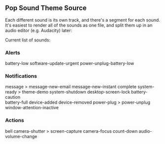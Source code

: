 ## Pop Sound Theme Source

Each different sound is its own track, and there's a segment for each sound. It's easiest to render all of the sounds as one file, and split them up in an audio editor (e.g. Audacity) later:

Current list of sounds:

### Alerts 
battery-low
software-update-urgent
power-unplug-battery-low

### Notifications
message > message-new-email
message-new-instant
complete
system-ready > theme-demo
system-shutdown
desktop-screen-lock
battery-caution  
battery-full
device-added
device-removed
power-plug > power-unplug
window-attention-inactive

### Actions
bell
camera-shutter > screen-capture
camera-focus
count-down
audio-volume-change
